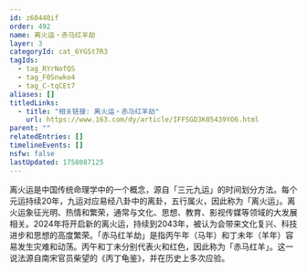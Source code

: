 ```yaml
---
id: z60440if
order: 492
name: 离火运・赤马红羊劫
layer: 3
categoryId: cat_6YGSt7R3
tagIds:
  - tag_RYrNofQS
  - tag_F0Snwko4
  - tag_C-tqCEt7
aliases: []
titledLinks:
  - title: "相关链接: 离火运・赤马红羊劫"
    url: https://www.163.com/dy/article/IFFSGD3K05439YO6.html
parent: ""
relatedEntries: []
timelineEvents: []
nsfw: false
lastUpdated: 1758087125
---
```


离火运是中国传统命理学中的一个概念，源自「三元九运」的时间划分方法。每个元运持续20年，九运对应易经八卦中的离卦，五行属火，因此称为「离火运」。离火运象征光明、热情和繁荣，通常与文化、思想、教育、影视传媒等领域的大发展相关。2024年将开启新的离火运，持续到2043年，被认为会带来文化复兴、科技进步和思想的高度繁荣。「赤马红羊劫」是指丙午年（马年）和丁未年（羊年）容易发生灾难和动荡。丙午和丁未分别代表火和红色，因此称为「赤马红羊」。这一说法源自南宋官员柴望的《丙丁龟鉴》，并在历史上多次应验。
